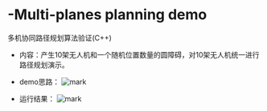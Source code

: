 # -Multi-planes planning demo
多机协同路径规划算法验证(C++)

- 内容：产生10架无人机和一个随机位置数量的圆障碍，对10架无人机统一进行路径规划演示。


- demo思路：
![mark](http://pbolrdc1h.bkt.clouddn.com/blog/180711/6072JmdaE0.jpg?imageslim)

- 运行结果：
![mark](http://pbolrdc1h.bkt.clouddn.com/blog/180711/c07kaiI71g.png?imageslim)


